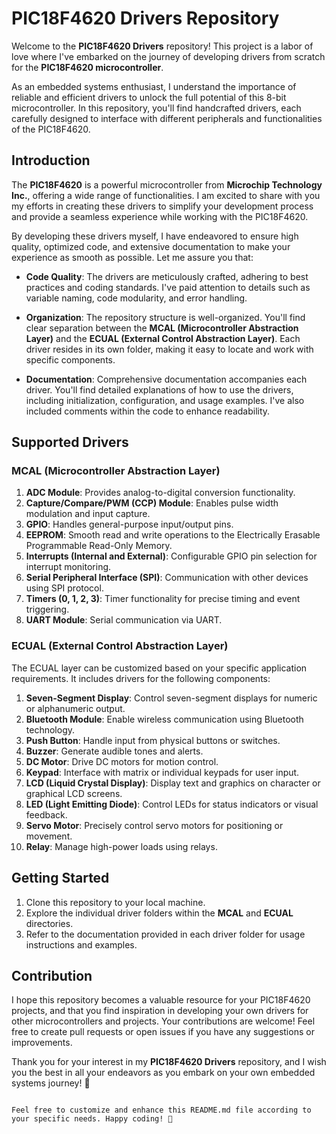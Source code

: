 # PIC18F4620 Drivers Repository

Welcome to the **PIC18F4620 Drivers** repository! This project is a labor of love where I've embarked on the journey of developing drivers from scratch for the **PIC18F4620 microcontroller**.

As an embedded systems enthusiast, I understand the importance of reliable and efficient drivers to unlock the full potential of this 8-bit microcontroller. In this repository, you'll find handcrafted drivers, each carefully designed to interface with different peripherals and functionalities of the PIC18F4620.

## Introduction

The **PIC18F4620** is a powerful microcontroller from **Microchip Technology Inc.**, offering a wide range of functionalities. I am excited to share with you my efforts in creating these drivers to simplify your development process and provide a seamless experience while working with the PIC18F4620.

By developing these drivers myself, I have endeavored to ensure high quality, optimized code, and extensive documentation to make your experience as smooth as possible. Let me assure you that:

- **Code Quality**: The drivers are meticulously crafted, adhering to best practices and coding standards. I've paid attention to details such as variable naming, code modularity, and error handling.

- **Organization**: The repository structure is well-organized. You'll find clear separation between the **MCAL (Microcontroller Abstraction Layer)** and the **ECUAL (External Control Abstraction Layer)**. Each driver resides in its own folder, making it easy to locate and work with specific components.

- **Documentation**: Comprehensive documentation accompanies each driver. You'll find detailed explanations of how to use the drivers, including initialization, configuration, and usage examples. I've also included comments within the code to enhance readability.

## Supported Drivers

### MCAL (Microcontroller Abstraction Layer)

1. **ADC Module**: Provides analog-to-digital conversion functionality.
2. **Capture/Compare/PWM (CCP) Module**: Enables pulse width modulation and input capture.
3. **GPIO**: Handles general-purpose input/output pins.
4. **EEPROM**: Smooth read and write operations to the Electrically Erasable Programmable Read-Only Memory.
5. **Interrupts (Internal and External)**: Configurable GPIO pin selection for interrupt monitoring.
6. **Serial Peripheral Interface (SPI)**: Communication with other devices using SPI protocol.
7. **Timers (0, 1, 2, 3)**: Timer functionality for precise timing and event triggering.
8. **UART Module**: Serial communication via UART.

### ECUAL (External Control Abstraction Layer)

The ECUAL layer can be customized based on your specific application requirements. It includes drivers for the following components:

1. **Seven-Segment Display**: Control seven-segment displays for numeric or alphanumeric output.
2. **Bluetooth Module**: Enable wireless communication using Bluetooth technology.
3. **Push Button**: Handle input from physical buttons or switches.
4. **Buzzer**: Generate audible tones and alerts.
5. **DC Motor**: Drive DC motors for motion control.
6. **Keypad**: Interface with matrix or individual keypads for user input.
7. **LCD (Liquid Crystal Display)**: Display text and graphics on character or graphical LCD screens.
8. **LED (Light Emitting Diode)**: Control LEDs for status indicators or visual feedback.
9. **Servo Motor**: Precisely control servo motors for positioning or movement.
10. **Relay**: Manage high-power loads using relays.

## Getting Started

1. Clone this repository to your local machine.
2. Explore the individual driver folders within the **MCAL** and **ECUAL** directories.
3. Refer to the documentation provided in each driver folder for usage instructions and examples.

## Contribution

I hope this repository becomes a valuable resource for your PIC18F4620 projects, and that you find inspiration in developing your own drivers for other microcontrollers and projects. Your contributions are welcome! Feel free to create pull requests or open issues if you have any suggestions or improvements.

Thank you for your interest in my **PIC18F4620 Drivers** repository, and I wish you the best in all your endeavors as you embark on your own embedded systems journey! 🚀
```

Feel free to customize and enhance this README.md file according to your specific needs. Happy coding! 🌟